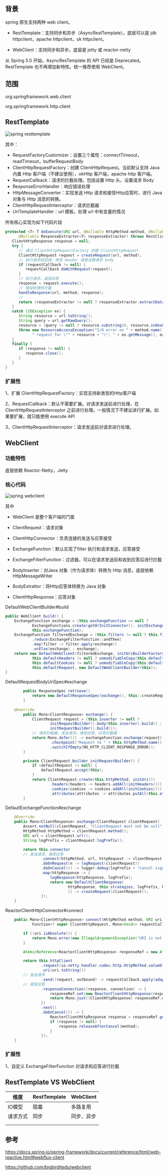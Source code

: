 ## 背景

spring 原生支持两种 web client。

* RestTemplate：支持同步和异步（AsyncRestTemplate）。底层可以是 jdk httpclient，apache httpclient，ok httpclient。

* WebClient：支持同步和异步。底层是 jetty 或 reactor-netty

从 Spring 5.0 开始，AsyncResTemplate 的 API 已经是 Deprecated。RestTemplate 也不再增加新特性。统一推荐使用 WebClient。

## 范围

 org.springframework.web.client

 org.springframework.http.client



## RestTemplate

![spring resttemplate](spring-resttemplate.png)

其中：

* RequestFactoryCustomizer：设置三个属性：connectTimeout，readTimeout，bufferRequestBody
* ClientHttpRequestFactory：创建 ClientHttpRequest。当前默认支持 Java 内置 Http 客户端（不建议使用），okHttp 客户端，apache http 客户端。
* RequestCallback：请求的拦截处理。包括设置 Http 头，设置请求 Body
* ResponseErrorHandler：响应错误处理
* HttpMessageConverter：实现发送 Http 请求和接受Http应答时，进行 Java 对象与 Http 消息的转换。
* ClientHttpRequestInterceptor：请求拦截器
* UriTemplateHandler：url 模板，处理 url 中有变量的情况



所有核心实现为如下代码片段

```java
protected <T> T doExecute(URI url, @Nullable HttpMethod method, @Nullable RequestCallback requestCallback,
      @Nullable ResponseExtractor<T> responseExtractor) throws RestClientException {
   ClientHttpResponse response = null;
   try {
      // 通过 ClientHttpRequestFactory 创建 ClientHttpRequest
      ClientHttpRequest request = createRequest(url, method);
      // 执行请求前回调，修改 Header 或者设置请求 body
      if (requestCallback != null) {
         requestCallback.doWithRequest(request);
      }
      // 执行请求，返回应答
      response = request.execute();
      // 错误处理执行器
      handleResponse(url, method, response);
      // 
      return (responseExtractor != null ? responseExtractor.extractData(response) : null);
   }
   catch (IOException ex) {
      String resource = url.toString();
      String query = url.getRawQuery();
      resource = (query != null ? resource.substring(0, resource.indexOf('?')) : resource);
      throw new ResourceAccessException("I/O error on " + method.name() +
            " request for \"" + resource + "\": " + ex.getMessage(), ex);
   }
   finally {
      if (response != null) {
         response.close();
      }
   }
}
```



### 扩展性

1、扩展 ClientHttpRequestFactory：实现支持新类型的Http客户端

2、RequestCallback：默认不需要扩展。对请求发送前进行处理，在 ClientHttpRequestInterceptor 之前进行处理。一般情况下不建议进行扩展。如果要扩展，就只能使用 execute API

3、ClientHttpRequestInterceptor：请求发送前对请求进行处理。



## WebClient



### 功能特性

底层依赖 Reactor-Netty，Jetty



### 核心代码

![spring webclient](spring-webclient.png)

其中

* WebClient 是整个客户端的门面

* ClientRequest：请求对象
* ClientHttpConnector：负责连接的发送与应答接受
* ExchangeFunction：默认实现了filter 执行和请求发送，应答接受
* ExchangeFilterFunction：过滤器，可以在请求发送前和收到应答后进行拦截
* BodyInserter：对Java 对象（作为请求体）转换为 Http 消息，底层依赖 HttpMessageWriter
* BodyExtrattor：将Http应答体转换为 Java 对象
* ClientHttpResponse：应答对象



DefaultWebClientBuilder#build

```java
public WebClient build() {
	ExchangeFunction exchange = (this.exchangeFunction == null ?
			ExchangeFunctions.create(getOrInitConnector(), initExchangeStrategies()) :
			this.exchangeFunction);
	ExchangeFunction filteredExchange = (this.filters != null ? this.filters.stream()
			.reduce(ExchangeFilterFunction::andThen)
			.map(filter -> filter.apply(exchange))
			.orElse(exchange) : exchange);
	return new DefaultWebClient(filteredExchange, initUriBuilderFactory(),
			this.defaultHeaders != null ? unmodifiableCopy(this.defaultHeaders) : null,
			this.defaultCookies != null ? unmodifiableCopy(this.defaultCookies) : null,
			this.defaultRequest, new DefaultWebClientBuilder(this));
}
```
DefaultRequestBodyUriSpec#exchange

```java
		public ResponseSpec retrieve() 
			return new DefaultResponseSpec(exchange(), this::createRequest);
		}
		
    @Override
		public Mono<ClientResponse> exchange() {
			ClientRequest request = (this.inserter != null ?
					initRequestBuilder().body(this.inserter).build() :
					initRequestBuilder().build());
			// 请求拦截器，发送请求，接受应答，应答拦截器
			return Mono.defer(() -> exchangeFunction.exchange(request)
					.checkpoint("Request to " + this.httpMethod.name() + " " + this.uri + " [DefaultWebClient]")
					.switchIfEmpty(NO_HTTP_CLIENT_RESPONSE_ERROR));
		}

		private ClientRequest.Builder initRequestBuilder() {
			if (defaultRequest != null) {
				defaultRequest.accept(this);
			}
			return ClientRequest.create(this.httpMethod, initUri())
					.headers(headers -> headers.addAll(initHeaders()))
					.cookies(cookies -> cookies.addAll(initCookies()))
					.attributes(attributes -> attributes.putAll(this.attributes));
		}
```



DefaultExchangeFunction#exchange

```java
	@Override
	public Mono<ClientResponse> exchange(ClientRequest clientRequest) {
		Assert.notNull(clientRequest, "ClientRequest must not be null");
		HttpMethod httpMethod = clientRequest.method();
		URI url = clientRequest.url();
		String logPrefix = clientRequest.logPrefix();

		return this.connector
        // 发送请求，接受应答
				.connect(httpMethod, url, httpRequest -> clientRequest.writeTo(httpRequest, this.strategies))
				.doOnRequest(n -> logRequest(clientRequest))
				.doOnCancel(() -> logger.debug(logPrefix + "Cancel signal (to close connection)"))
				.map(httpResponse -> {
					logResponse(httpResponse, logPrefix);
					return new DefaultClientResponse(
							httpResponse, this.strategies, logPrefix, httpMethod.name() + " " + url,
							() -> createRequest(clientRequest));
				});
	}
```


ReactorClientHttpConnector#connect

```java
	public Mono<ClientHttpResponse> connect(HttpMethod method, URI uri,
			Function<? super ClientHttpRequest, Mono<Void>> requestCallback) {

		if (!uri.isAbsolute()) {
			return Mono.error(new IllegalArgumentException("URI is not absolute: " + uri));
		}

		AtomicReference<ReactorClientHttpResponse> responseRef = new AtomicReference<>();

		return this.httpClient
				.request(io.netty.handler.codec.http.HttpMethod.valueOf(method.name()))
				.uri(uri.toString())
        // 发送请求
				.send((request, outbound) -> requestCallback.apply(adaptRequest(method, uri, request, outbound)))
        // 接受应答
				.responseConnection((response, connection) -> {
					responseRef.set(new ReactorClientHttpResponse(response, connection));
					return Mono.just((ClientHttpResponse) responseRef.get());
				})
				.next()
				.doOnCancel(() -> {
					ReactorClientHttpResponse response = responseRef.get();
					if (response != null) {
						response.releaseAfterCancel(method);
					}
				});
	}
```



### 扩展性

1、自定义 ExchangeFilterFunction 对请求和应答进行拦截



## RestTemplate VS  WebClient



| 维度     | RestTemplate | WebClient  |
| -------- | ------------ | ---------- |
| IO模型   | 阻塞         | 多路复用   |
| 请求方式 | 同步         | 同步、异步 |
|          |              |            |
|          |              |            |



## 参考

https://docs.spring.io/spring-framework/docs/current/reference/html/web-reactive.html#webflux-client

https://github.com/bigbirditedu/webclient